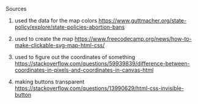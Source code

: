 Sources

1. used the data for the map colors
https://www.guttmacher.org/state-policy/explore/state-policies-abortion-bans

2. used to create the map 
https://www.freecodecamp.org/news/how-to-make-clickable-svg-map-html-css/

3. used to figure out the coordinates of something
https://stackoverflow.com/questions/59939839/difference-between-coordinates-in-pixels-and-coordinates-in-canvas-html

4. making buttons transparent
https://stackoverflow.com/questions/13990629/html-css-invisible-button